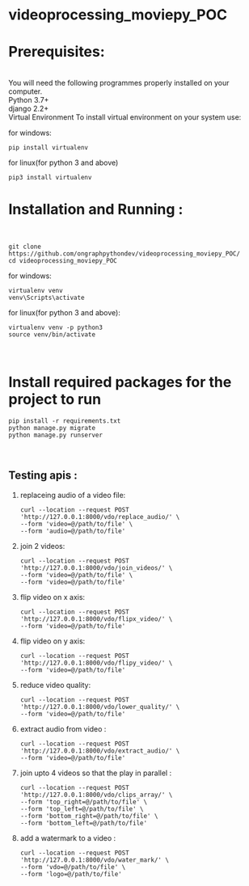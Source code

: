 # videoprocessing_moviepy_POC

<h1>Prerequisites:</h1><br>
You will need the following programmes properly installed on your computer.<br>
Python 3.7+ <br>
django 2.2+ <br>
Virtual Environment
To install virtual environment on your system use:

for windows:
```shell
pip install virtualenv
```
for linux(for python 3 and above)
```shell
pip3 install virtualenv
```

<h1>Installation and Running :</h1><br>

```shell
git clone https://github.com/ongraphpythondev/videoprocessing_moviepy_POC/
cd videoprocessing_moviepy_POC
```

for windows:
```shell
virtualenv venv
venv\Scripts\activate
```
for linux(for python 3 and above):
```shell
virtualenv venv -p python3
source venv/bin/activate
```
<br>
<h1>Install required packages for the project to run</h1>

```shell
pip install -r requirements.txt
python manage.py migrate
python manage.py runserver
```

<br>
<h2>Testing apis :</h2>

1) replaceing audio of a video file:
    
    ```curl
    curl --location --request POST 'http://127.0.0.1:8000/vdo/replace_audio/' \
    --form 'video=@/path/to/file' \
    --form 'audio=@/path/to/file'
    ```

2) join 2 videos:

    ```curl
    curl --location --request POST 'http://127.0.0.1:8000/vdo/join_videos/' \
    --form 'video=@/path/to/file' \
    --form 'video=@/path/to/file'
    ```


3) flip video on x axis:

    ```curl
    curl --location --request POST 'http://127.0.0.1:8000/vdo/flipx_video/' \
    --form 'video=@/path/to/file'
    ```

4) flip video on y axis:

    ```curl
    curl --location --request POST 'http://127.0.0.1:8000/vdo/flipy_video/' \
    --form 'video=@/path/to/file'
    ```


5) reduce video quality:
    
    ```curl
    curl --location --request POST 'http://127.0.0.1:8000/vdo/lower_quality/' \
    --form 'video=@/path/to/file'
    ```

6) extract audio from video :

    ```curl
    curl --location --request POST 'http://127.0.0.1:8000/vdo/extract_audio/' \
    --form 'video=@/path/to/file'
    ```

6) join upto 4 videos so that the play in parallel :

    ```curl
    curl --location --request POST 'http://127.0.0.1:8000/vdo/clips_array/' \
    --form 'top_right=@/path/to/file' \
    --form 'top_left=@/path/to/file' \
    --form 'bottom_right=@/path/to/file' \
    --form 'bottom_left=@/path/to/file'
    ```
    
7) add a watermark to a video :

    ```curl
    curl --location --request POST 'http://127.0.0.1:8000/vdo/water_mark/' \
    --form 'vdo=@/path/to/file' \
    --form 'logo=@/path/to/file'
    ```
